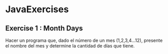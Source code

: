 # JavaExercises

## Exercise 1 : Month Days
Hacer un programa que, dado el número de un mes (1,2,3,4…12), presente el nombre del mes y determine la cantidad de días que tiene.